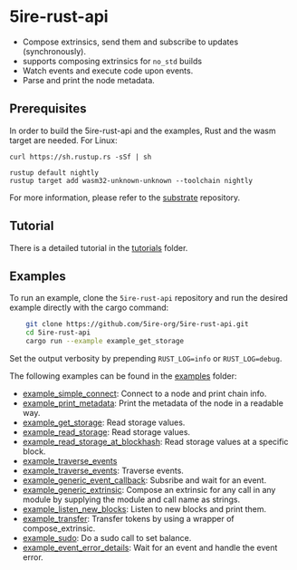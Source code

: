# 5ire-rust-api 

* Compose extrinsics, send them and subscribe to updates (synchronously).
* supports composing extrinsics for `no_std` builds
* Watch events and execute code upon events.
* Parse and print the node metadata.

## Prerequisites

In order to build the 5ire-rust-api and the examples, Rust and the wasm target are needed. For Linux:

    curl https://sh.rustup.rs -sSf | sh

    rustup default nightly
    rustup target add wasm32-unknown-unknown --toolchain nightly

For more information, please refer to the [substrate](https://github.com/paritytech/substrate) repository.

## Tutorial

There is a detailed tutorial in the [tutorials](/tutorials) folder.

## Examples

To run an example, clone the `5ire-rust-api` repository and run the desired example directly with the cargo command:

```bash
    git clone https://github.com/5ire-org/5ire-rust-api.git
    cd 5ire-rust-api
    cargo run --example example_get_storage
```

Set the output verbosity by prepending `RUST_LOG=info` or `RUST_LOG=debug`.

The following examples can be found in the [examples](/src/examples) folder:

* [example_simple_connect](/src/examples/example_simple_connect.rs): Connect to a node and print chain info.
* [example_print_metadata](/src/examples/example_print_metadata.rs): Print the metadata of the node in a readable way.
* [example_get_storage](/src/examples/example_get_storage.rs): Read storage values.
* [example_read_storage](/src/examples/example_read_storage.rs): Read storage values.
* [example_read_storage_at_blockhash](/src/examples/example_read_storage_at_blockhash.rs): Read storage values at a specific block.
* [example_traverse_events](/src/)
* [example_traverse_events](/src/examples/example_traverse_events.rs): Traverse events.
* [example_generic_event_callback](/src/examples/example_generic_event_callback.rs): Subsribe and wait for an event.
* [example_generic_extrinsic](/src/examples/example_generic_extrinsic.rs): Compose an extrinsic for any call in any module by supplying the module and call name as strings.
* [example_listen_new_blocks](/src/examples/example_listen_new_blocks.rs): Listen to new blocks and print them.
* [example_transfer](/src/examples/example_transfer.rs): Transfer tokens by using a wrapper of compose_extrinsic.
* [example_sudo](/src/examples/example_sudo.rs): Do a sudo call to set balance.
* [example_event_error_details](/src/examples/example_event_error_details.rs): Wait for an event and handle the event error.

